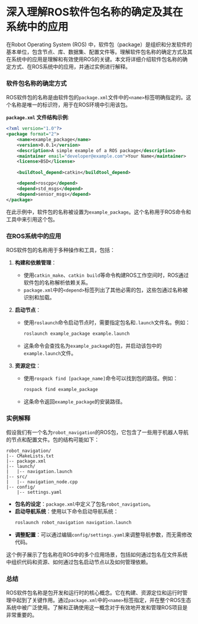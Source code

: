 # 深入理解ROS软件包名称的确定及其在系统中的应用

在Robot Operating System (ROS) 中，软件包（package）是组织和分发软件的基本单位，包含节点、库、数据集、配置文件等。理解软件包名称的确定方式及其在系统中的应用是理解和有效使用ROS的关键。本文将详细介绍软件包名称的确定方式、在ROS系统中的应用，并通过实例进行解释。

### 软件包名称的确定方式

ROS软件包的名称是由软件包的`package.xml`文件中的`<name>`标签明确指定的。这个名称是唯一的标识符，用于在ROS环境中引用该包。

**`package.xml` 文件结构示例**:
```xml
<?xml version="1.0"?>
<package format="2">
    <name>example_package</name>
    <version>0.0.1</version>
    <description>A simple example of a ROS package</description>
    <maintainer email="developer@example.com">Your Name</maintainer>
    <license>BSD</license>
    
    <buildtool_depend>catkin</buildtool_depend>

    <depend>roscpp</depend>
    <depend>std_msgs</depend>
    <depend>sensor_msgs</depend>
</package>
```
在此示例中，软件包的名称被设置为`example_package`。这个名称用于ROS命令和工具中来引用这个包。

### 在ROS系统中的应用

ROS软件包的名称用于多种操作和工具，包括：

1. **构建和依赖管理**：
   - 使用`catkin_make`、`catkin build`等命令构建ROS工作空间时，ROS通过软件包的名称解析依赖关系。
   - `package.xml`中的`<depend>`标签列出了其他必需的包，这些包通过名称被识别和加载。

2. **启动节点**：
   - 使用`roslaunch`命令启动节点时，需要指定包名和`.launch`文件名。例如：
     ```bash
     roslaunch example_package example.launch
     ```
   - 这条命令会查找名为`example_package`的包，并启动该包中的`example.launch`文件。

3. **资源定位**：
   - 使用`rospack find [package_name]`命令可以找到包的路径。例如：
     ```bash
     rospack find example_package
     ```
   - 这条命令返回`example_package`的安装路径。

### 实例解释

假设我们有一个名为`robot_navigation`的ROS包，它包含了一些用于机器人导航的节点和配置文件。包的结构可能如下：

```
robot_navigation/
|-- CMakeLists.txt
|-- package.xml
|-- launch/
|   |-- navigation.launch
|-- src/
|   |-- navigation_node.cpp
|-- config/
    |-- settings.yaml
```

- **包名的设定**：`package.xml`中定义了包名`robot_navigation`。
- **启动导航系统**：使用以下命令启动导航系统：
  ```bash
  roslaunch robot_navigation navigation.launch
  ```
- **调整配置**：可以通过编辑`config/settings.yaml`来调整导航参数，而无需修改代码。

这个例子展示了包名称在ROS中的多个应用场景，包括如何通过包名在文件系统中组织代码和资源、如何通过包名启动节点以及如何管理依赖。

### 总结

ROS软件包名称是包开发和运行时的核心概念。它在构建、资源定位和运行时管理中起到了关键作用。通过`package.xml`中的`<name>`标签指定，并在整个ROS生态系统中被广泛使用。了解和正确使用这一概念对于有效地开发和管理ROS项目是非常重要的。